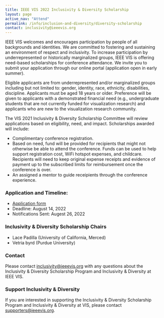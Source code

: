 ```yaml
---
title: IEEE VIS 2022 Inclusivity & Diversity Scholarship
layout: page
active_nav: "Attend"
permalink: /info/inclusion-and-diversity/diversity-scholarship
contact: inclusivity@ieeevis.org
---
```


IEEE VIS welcomes and encourages participation by people of all backgrounds and identities.  We are committed to fostering and sustaining an environment of respect and inclusivity. To increase participation by underrepresented or historically marginalized groups, IEEE VIS is offering need-based scholarships for conference attendance. We invite you to submit your application through our online portal (application open in early summer).

Eligible applicants are from underrepresented and/or marginalized groups including but not limited to: gender, identity, race, ethnicity, disabilities, discipline. Applicants must be aged 18 years or older. Preference will be given to applicants with a demonstrated financial need (e.g., undergraduate students that are not currently funded for visualization research) and applicants who are new to the visualization research community. 

The VIS 2021 Inclusivity & Diversity Scholarship Committee will review applications based on eligibility, need, and impact. Scholarships awarded will include:

* Complimentary conference registration.
* Based on need, fund will be provided for recipients that might not otherwise be able to attend the conference. Funds can be used to help support registration cost, WiFi hotspot expenses, and childcare. Recipients will need to keep original expense receipts and evidence of payment up to the subscribed limits for reimbursement once the conference is over. 
* An assigned a mentor to guide receipients through the conference experience. 

### Application and Timeline:

* [Application form](https://forms.gle/VF7YZfEcN4Couz8W9) 
* Deadline: August 14, 2022
* Notifications Sent: Augest 26, 2022

### Inclusivity & Diversity Scholarship Chairs

* Lace Padilla (University of California, Merced)
* Vetria byrd (Purdue University)

### Contact

Please contact [inclusivity@ieeevis.org](mailto:inclusivity@ieeevis.org) with any questions about the Inclusivity & Diversity Scholarship Program and Inclusivity & Diversity at IEEE VIS.
 
### Support Inclusivity & Diversity

If you are interested in supporting the Inclusivity & Diversity Scholarship Program and Inclusivity & Diversity at VIS, please contact [supporters@ieeevis.org](mailto:supporters@ieeevis.org).
 
  
